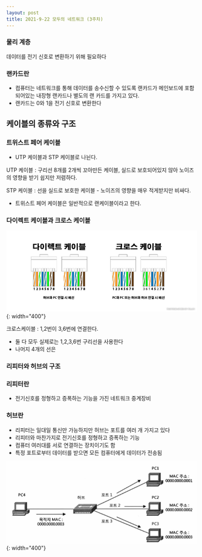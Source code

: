 ```yaml
---
layout: post
title: 2021-9-22 모두의 네트워크 (3주차)
---
```


### 물리 계층

데이터를 전기 신호로 변환하기 위해 필요하다

### 랜카드란

- 컴퓨터는 네트워크를 통해 데이터를 송수신할 수 있도록 랜카드가 메인보드에 포함되어있는 내장형 랜카드나 별도의 랜 카드를 가지고 있다.
- 랜카드는 0와 1을 전기 신호로 변환한다

## 케이블의 종류와 구조

### 트위스트 페어 케이블

- UTP 케이블과 STP 케이블로 나뉜다.

UTP 케이블 : 구리선 8개를 2개씩 꼬아만든 케이블, 실드로 보호되어있지 않아 노이즈의 영향을 받기 쉽지만 저렴하다.

STP 케이블 : 선을 실드로 보호한 케이블 - 노이즈의 영향을 매우 적게받지만 비싸다.

- 트위스트 페어 케이블은 일반적으로 랜케이블이라고 한다.

### 다이렉트 케이블과 크로스 케이블

![image](https://github.com/POL6463/POL6463.github.io/blob/master/images/net_week3/image0.png?raw=true){: width="400"}

크로스케이블 : 1,2번이 3,6번에 연결한다.

- 둘 다 모두 실제로는 1,2,3,6번 구리선을 사용한다
- 나머지 4개의 선은

### 리피터와 허브의 구조

### 리피터란

- 전기신호를 정형하고 증폭하는 기능을 가진 네트워크 중계장비

### 허브란

- 리피터는 일대일 통신만 가능하지만 허브는 포트를 여러 개 가지고 있다
- 리피터와 마찬가지로 전기신호를 정형하고 증폭하는 기능
- 컴퓨터 여러대를 서로 연결하는 장치이기도 함
- 특정 포트로부터 데이터를 받으면 모든 컴퓨터에게 데이터가 전송됨

![image](https://github.com/POL6463/POL6463.github.io/blob/master/images/net_week3/image1.png?raw=true){: width="400"}

